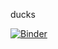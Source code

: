 ducks

[![Binder](https://mybinder.org/badge_logo.svg)](https://mybinder.org/v2/gh/neherdata/ducks/main?labpath=index.ipynb)